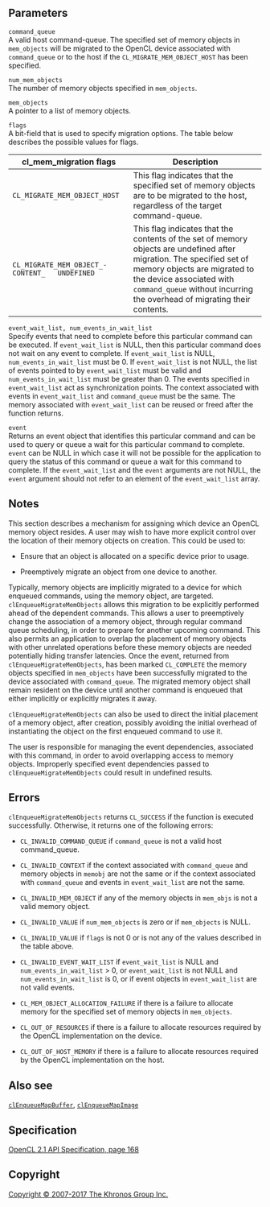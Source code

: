 Parameters
----------

`command_queue`  
A valid host command-queue. The specified set of memory objects in
`mem_objects` will be migrated to the OpenCL device associated with
`command_queue` or to the host if the `CL_MIGRATE_MEM_OBJECT_HOST` has
been specified.

`num_mem_objects`  
The number of memory objects specified in `mem_objects`.

`mem_objects`  
A pointer to a list of memory objects.

`flags`  
A bit-field that is used to specify migration options. The table below
describes the possible values for flags.

| cl\_mem\_migration flags          | Description                       |
| --- | --- |
|  `CL_MIGRATE_MEM_OBJECT_HOST`      |  This flag indicates that the        specified set of memory objects     are to be migrated to the host,     regardless of the target            command-queue.                    |
|  `CL_MIGRATE_MEM_OBJECT_- CONTENT_   UNDEFINED`                        |  This flag indicates that the        contents of the set of memory       objects are undefined after         migration. The specified set of     memory objects are migrated to      the device associated with          `command_queue` without incurring   the overhead of migrating their     contents.                         |
`event_wait_list, num_events_in_wait_list`  
Specify events that need to complete before this particular command can
be executed. If `event_wait_list` is NULL, then this particular command
does not wait on any event to complete. If `event_wait_list` is NULL,
`num_events_in_wait_list` must be 0. If `event_wait_list` is not NULL,
the list of events pointed to by `event_wait_list` must be valid and
`num_events_in_wait_list` must be greater than 0. The events specified
in `event_wait_list` act as synchronization points. The context
associated with events in `event_wait_list` and `command_queue` must be
the same. The memory associated with `event_wait_list` can be reused or
freed after the function returns.

`event`  
Returns an event object that identifies this particular command and can
be used to query or queue a wait for this particular command to
complete. `event` can be NULL in which case it will not be possible for
the application to query the status of this command or queue a wait for
this command to complete. If the `event_wait_list` and the `event`
arguments are not NULL, the `event` argument should not refer to an
element of the `event_wait_list` array.

Notes
-----

This section describes a mechanism for assigning which device an OpenCL
memory object resides. A user may wish to have more explicit control
over the location of their memory objects on creation. This could be
used to:

-   Ensure that an object is allocated on a specific device prior to
    usage.

-   Preemptively migrate an object from one device to another.

Typically, memory objects are implicitly migrated to a device for which
enqueued commands, using the memory object, are targeted.
`clEnqueueMigrateMemObjects` allows this migration to be explicitly
performed ahead of the dependent commands. This allows a user to
preemptively change the association of a memory object, through regular
command queue scheduling, in order to prepare for another upcoming
command. This also permits an application to overlap the placement of
memory objects with other unrelated operations before these memory
objects are needed potentially hiding transfer latencies. Once the
event, returned from `clEnqueueMigrateMemObjects`, has been marked
`CL_COMPLETE` the memory objects specified in `mem_objects` have been
successfully migrated to the device associated with `command_queue`. The
migrated memory object shall remain resident on the device until another
command is enqueued that either implicitly or explicitly migrates it
away.

`clEnqueueMigrateMemObjects` can also be used to direct the initial
placement of a memory object, after creation, possibly avoiding the
initial overhead of instantiating the object on the first enqueued
command to use it.

The user is responsible for managing the event dependencies, associated
with this command, in order to avoid overlapping access to memory
objects. Improperly specified event dependencies passed to
`clEnqueueMigrateMemObjects` could result in undefined results.

Errors
------

`clEnqueueMigrateMemObjects` returns `CL_SUCCESS` if the function is
executed successfully. Otherwise, it returns one of the following
errors:

-   `CL_INVALID_COMMAND_QUEUE` if `command_queue` is not a valid host
    command\_queue.

-   `CL_INVALID_CONTEXT` if the context associated with `command_queue`
    and memory objects in `memobj` are not the same or if the context
    associated with `command_queue` and events in `event_wait_list` are
    not the same.

-   `CL_INVALID_MEM_OBJECT` if any of the memory objects in `mem_objs`
    is not a valid memory object.

-   `CL_INVALID_VALUE` if `num_mem_objects` is zero or if `mem_objects`
    is NULL.

-   `CL_INVALID_VALUE` if `flags` is not 0 or is not any of the values
    described in the table above.

-   `CL_INVALID_EVENT_WAIT_LIST` if `event_wait_list` is NULL and
    `num_events_in_wait_list` &gt; 0, or `event_wait_list` is not NULL
    and `num_events_in_wait_list` is 0, or if event objects in
    `event_wait_list` are not valid events.

-   `CL_MEM_OBJECT_ALLOCATION_FAILURE` if there is a failure to allocate
    memory for the specified set of memory objects in `mem_objects`.

-   `CL_OUT_OF_RESOURCES` if there is a failure to allocate resources
    required by the OpenCL implementation on the device.

-   `CL_OUT_OF_HOST_MEMORY` if there is a failure to allocate resources
    required by the OpenCL implementation on the host.

Also see
--------

[`clEnqueueMapBuffer`](clEnqueueMapBuffer.html),
[`clEnqueueMapImage`](clEnqueueMapImage.html)

Specification
-------------

[OpenCL 2.1 API Specification, page
168](https://www.khronos.org/registry/cl/specs/opencl-2.1.pdf#page=168)

Copyright
---------

[Copyright © 2007-2017 The Khronos Group Inc.](copyright.html)
